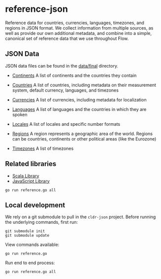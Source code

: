 # reference-json

Reference data for countries, currencies, languages, timezones, and
regions in JSON format. We collect information from multiple sources,
as well as provide our own additional metadata, and combine into a
simple, canonical set of reference data that we use throughout Flow.

## JSON Data

JSON data files can be found in the
[data/final](https://github.com/flowcommerce/json-reference/tree/master/data/final)
directory.

  - [Continents](https://github.com/flowcommerce/json-reference/blob/master/data/final/continents.json)
    A list of continents and the countries they contain

  - [Countries](https://github.com/flowcommerce/json-reference/blob/master/data/final/countries.json)
    A list of countries, including metadata on their measurement
    system, default currency, languages, and timezones

  - [Currencies](https://github.com/flowcommerce/json-reference/blob/master/data/final/currencies.json)
    A list of currencies, including metadata for localization

  - [Languages](https://github.com/flowcommerce/json-reference/blob/master/data/final/languages.json)
    A list of languages and the countries in which they are spoken

  - [Locales](https://github.com/flowcommerce/json-reference/blob/master/data/final/locales.json)
    A list of locales and specific number formats

  - [Regions](https://github.com/flowcommerce/json-reference/blob/master/data/final/regions.json)
    A region represents a geographic area of the world. Regions can be countries, continents or other political areas (like the Eurozone)

  - [Timezones](https://github.com/flowcommerce/json-reference/blob/master/data/final/timezones.json)
    A list of timezones

## Related libraries

  - [Scala Library](https://github.com/flowcommerce/lib-reference-scala)
  - [JavaScript Library](https://github.com/flowcommerce/lib-reference-javascript)

  `go run reference.go all`

## Local development

We rely on a git submodule to pull in the `cldr-json` project. Before
running the underlying commands, first run:


```
git submodule init
git submodule update
```

View commands available:

  `go run reference.go`

Run end to end process:

  `go run reference.go all`
